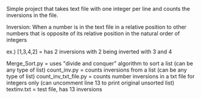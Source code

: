 Simple project that takes text file with one integer per line and counts the
inversions in the file.

Inversion: When a number is in the text file in a relative position to other
numbers that is opposite of its relative position in the natural order of
integers

ex.) [1,3,4,2] = has 2 inversions with 2 being inverted with 3 and 4

Merge_Sort.py = uses "divide and conquer" algorithm to sort a list
    (can be any type of list)
count_inv.py = counts inversions from a list
    (can be any type of list)
count_inv_txt_file.py = counts number inversions in a txt file for integers only
    (can uncomment line 13 to print original unsorted list)
textinv.txt = test file, has 13 inversions

